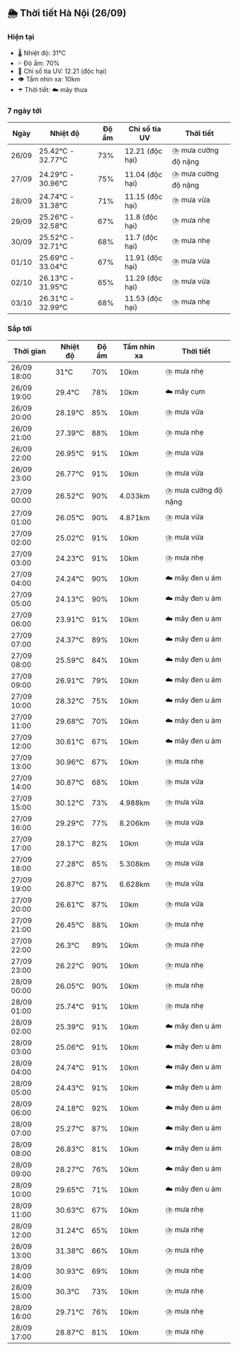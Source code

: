 ## 🌦️ Thời tiết Hà Nội (26/09)

### Hiện tại

- 🌡️ Nhiệt độ: 31℃
- 💦 Độ ẩm: 70%
- 🌟 Chỉ số tia UV: 12.21 (độc hại)
- 👁️ Tầm nhìn xa: 10km
- ☂️ Thời tiết: ☁️ mây thưa

### 7 ngày tới

| Ngày | Nhiệt độ | Độ ẩm | Chỉ số tia UV | Thời tiết |
| --- | --- | --- | --- | --- |
| 26/09 | 25.42℃ - 32.77℃ | 73% | 12.21 (độc hại) | ⛈️ mưa cường độ nặng |
| 27/09 | 24.29℃ - 30.96℃ | 75% | 11.04 (độc hại) | ⛈️ mưa cường độ nặng |
| 28/09 | 24.74℃ - 31.38℃ | 71% | 11.15 (độc hại) | ⛈️ mưa vừa |
| 29/09 | 25.26℃ - 32.58℃ | 67% | 11.8 (độc hại) | ⛈️ mưa nhẹ |
| 30/09 | 25.52℃ - 32.71℃ | 68% | 11.7 (độc hại) | ⛈️ mưa nhẹ |
| 01/10 | 25.69℃ - 33.04℃ | 67% | 11.91 (độc hại) | ⛈️ mưa vừa |
| 02/10 | 26.13℃ - 31.95℃ | 65% | 11.29 (độc hại) | ⛈️ mưa vừa |
| 03/10 | 26.31℃ - 32.99℃ | 68% | 11.53 (độc hại) | ⛈️ mưa nhẹ |

### Sắp tới

| Thời gian | Nhiệt độ | Độ ẩm | Tầm nhìn xa | Thời tiết |
| --- | --- | --- | --- | --- |
| 26/09 18:00 | 31℃ | 70% | 10km | ⛈️ mưa nhẹ |
| 26/09 19:00 | 29.4℃ | 78% | 10km | ☁️ mây cụm |
| 26/09 20:00 | 28.19℃ | 85% | 10km | ⛈️ mưa vừa |
| 26/09 21:00 | 27.39℃ | 88% | 10km | ⛈️ mưa nhẹ |
| 26/09 22:00 | 26.95℃ | 91% | 10km | ⛈️ mưa vừa |
| 26/09 23:00 | 26.77℃ | 91% | 10km | ⛈️ mưa vừa |
| 27/09 00:00 | 26.52℃ | 90% | 4.033km | ⛈️ mưa cường độ nặng |
| 27/09 01:00 | 26.05℃ | 90% | 4.871km | ⛈️ mưa vừa |
| 27/09 02:00 | 25.02℃ | 91% | 10km | ⛈️ mưa vừa |
| 27/09 03:00 | 24.23℃ | 91% | 10km | ⛈️ mưa nhẹ |
| 27/09 04:00 | 24.24℃ | 90% | 10km | ☁️ mây đen u ám |
| 27/09 05:00 | 24.13℃ | 90% | 10km | ☁️ mây đen u ám |
| 27/09 06:00 | 23.91℃ | 91% | 10km | ☁️ mây đen u ám |
| 27/09 07:00 | 24.37℃ | 89% | 10km | ☁️ mây đen u ám |
| 27/09 08:00 | 25.59℃ | 84% | 10km | ☁️ mây đen u ám |
| 27/09 09:00 | 26.91℃ | 79% | 10km | ☁️ mây đen u ám |
| 27/09 10:00 | 28.32℃ | 75% | 10km | ☁️ mây đen u ám |
| 27/09 11:00 | 29.68℃ | 70% | 10km | ☁️ mây đen u ám |
| 27/09 12:00 | 30.61℃ | 67% | 10km | ☁️ mây đen u ám |
| 27/09 13:00 | 30.96℃ | 67% | 10km | ⛈️ mưa nhẹ |
| 27/09 14:00 | 30.87℃ | 68% | 10km | ⛈️ mưa vừa |
| 27/09 15:00 | 30.12℃ | 73% | 4.988km | ⛈️ mưa vừa |
| 27/09 16:00 | 29.29℃ | 77% | 8.206km | ⛈️ mưa vừa |
| 27/09 17:00 | 28.17℃ | 82% | 10km | ⛈️ mưa vừa |
| 27/09 18:00 | 27.28℃ | 85% | 5.308km | ⛈️ mưa vừa |
| 27/09 19:00 | 26.87℃ | 87% | 6.628km | ⛈️ mưa vừa |
| 27/09 20:00 | 26.61℃ | 87% | 10km | ⛈️ mưa vừa |
| 27/09 21:00 | 26.45℃ | 88% | 10km | ⛈️ mưa nhẹ |
| 27/09 22:00 | 26.3℃ | 89% | 10km | ⛈️ mưa nhẹ |
| 27/09 23:00 | 26.22℃ | 90% | 10km | ⛈️ mưa nhẹ |
| 28/09 00:00 | 26.05℃ | 90% | 10km | ⛈️ mưa nhẹ |
| 28/09 01:00 | 25.74℃ | 91% | 10km | ⛈️ mưa nhẹ |
| 28/09 02:00 | 25.39℃ | 91% | 10km | ☁️ mây đen u ám |
| 28/09 03:00 | 25.06℃ | 91% | 10km | ☁️ mây đen u ám |
| 28/09 04:00 | 24.74℃ | 91% | 10km | ☁️ mây đen u ám |
| 28/09 05:00 | 24.43℃ | 91% | 10km | ☁️ mây đen u ám |
| 28/09 06:00 | 24.18℃ | 92% | 10km | ☁️ mây đen u ám |
| 28/09 07:00 | 25.27℃ | 87% | 10km | ☁️ mây đen u ám |
| 28/09 08:00 | 26.83℃ | 81% | 10km | ☁️ mây đen u ám |
| 28/09 09:00 | 28.27℃ | 76% | 10km | ☁️ mây đen u ám |
| 28/09 10:00 | 29.65℃ | 71% | 10km | ☁️ mây đen u ám |
| 28/09 11:00 | 30.63℃ | 67% | 10km | ⛈️ mưa nhẹ |
| 28/09 12:00 | 31.24℃ | 65% | 10km | ⛈️ mưa nhẹ |
| 28/09 13:00 | 31.38℃ | 66% | 10km | ⛈️ mưa nhẹ |
| 28/09 14:00 | 30.93℃ | 69% | 10km | ⛈️ mưa nhẹ |
| 28/09 15:00 | 30.3℃ | 73% | 10km | ⛈️ mưa nhẹ |
| 28/09 16:00 | 29.71℃ | 76% | 10km | ⛈️ mưa nhẹ |
| 28/09 17:00 | 28.87℃ | 81% | 10km | ⛈️ mưa nhẹ |
